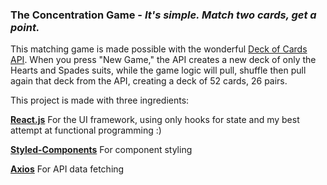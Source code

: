 ### **The Concentration Game** -  ___It's simple. Match two cards, get a point.___

This matching game is made possible with the wonderful [Deck of Cards API](https://deckofcardsapi.com/). When you press "New Game," the API creates a new deck of only the Hearts and Spades suits, while the game logic will pull, shuffle then pull again that deck from the API, creating a deck of 52 cards, 26 pairs.


This project is made with three ingredients:

[**React.js**](https://reactjs.org/) For the UI framework, using only hooks for state and my best attempt at functional programming :)

[**Styled-Components**](https://www.styled-components.com/) For component styling

[**Axios**](https://github.com/axios/axios) For API data fetching


